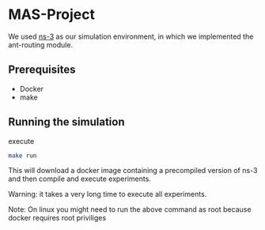 # MAS-Project
We used [ns-3](https://www.nsnam.org/) as our simulation environment, in which we implemented the ant-routing module.
## Prerequisites
- Docker
- make

## Running the simulation
execute
```bash
make run
```

This will download a docker image containing a precompiled version of ns-3 and then compile and execute experiments.

Warning: it takes a very long time to execute all experiments.

Note: On linux you might need to run the above command as root because docker requires root priviliges

